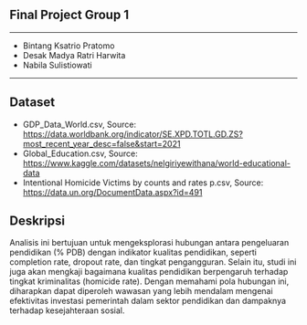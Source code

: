 ## Final Project Group 1
------------------------
- Bintang Ksatrio Pratomo
- Desak Madya Ratri Harwita
- Nabila Sulistiowati
------------------------

## Dataset
- GDP_Data_World.csv, Source: https://data.worldbank.org/indicator/SE.XPD.TOTL.GD.ZS?most_recent_year_desc=false&start=2021
- Global_Education.csv, Source: https://www.kaggle.com/datasets/nelgiriyewithana/world-educational-data
- Intentional Homicide Victims by counts and rates p.csv, Source: https://data.un.org/DocumentData.aspx?id=491

## Deskripsi
Analisis ini bertujuan untuk mengeksplorasi hubungan antara pengeluaran pendidikan (% PDB) dengan indikator kualitas pendidikan, seperti completion rate, dropout rate, dan tingkat pengangguran. Selain itu, studi ini juga akan mengkaji bagaimana kualitas pendidikan berpengaruh terhadap tingkat kriminalitas (homicide rate). Dengan memahami pola hubungan ini, diharapkan dapat diperoleh wawasan yang lebih mendalam mengenai efektivitas investasi pemerintah dalam sektor pendidikan dan dampaknya terhadap kesejahteraan sosial.